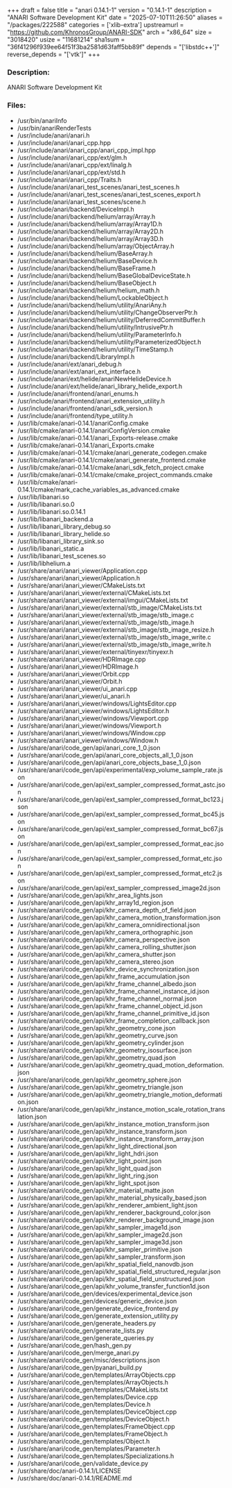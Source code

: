 +++
draft = false
title = "anari 0.14.1-1"
version = "0.14.1-1"
description = "ANARI Software Development Kit"
date = "2025-07-10T11:26:50"
aliases = "/packages/222588"
categories = ['xlib-extra']
upstreamurl = "https://github.com/KhronosGroup/ANARI-SDK"
arch = "x86_64"
size = "3018420"
usize = "11681214"
sha1sum = "36f41296f939ee64f51f3ba2581d63faff5bb89f"
depends = "['libstdc++']"
reverse_depends = "['vtk']"
+++
### Description: 
ANARI Software Development Kit

### Files: 
* /usr/bin/anariInfo
* /usr/bin/anariRenderTests
* /usr/include/anari/anari.h
* /usr/include/anari/anari_cpp.hpp
* /usr/include/anari/anari_cpp/anari_cpp_impl.hpp
* /usr/include/anari/anari_cpp/ext/glm.h
* /usr/include/anari/anari_cpp/ext/linalg.h
* /usr/include/anari/anari_cpp/ext/std.h
* /usr/include/anari/anari_cpp/Traits.h
* /usr/include/anari/anari_test_scenes/anari_test_scenes.h
* /usr/include/anari/anari_test_scenes/anari_test_scenes_export.h
* /usr/include/anari/anari_test_scenes/scene.h
* /usr/include/anari/backend/DeviceImpl.h
* /usr/include/anari/backend/helium/array/Array.h
* /usr/include/anari/backend/helium/array/Array1D.h
* /usr/include/anari/backend/helium/array/Array2D.h
* /usr/include/anari/backend/helium/array/Array3D.h
* /usr/include/anari/backend/helium/array/ObjectArray.h
* /usr/include/anari/backend/helium/BaseArray.h
* /usr/include/anari/backend/helium/BaseDevice.h
* /usr/include/anari/backend/helium/BaseFrame.h
* /usr/include/anari/backend/helium/BaseGlobalDeviceState.h
* /usr/include/anari/backend/helium/BaseObject.h
* /usr/include/anari/backend/helium/helium_math.h
* /usr/include/anari/backend/helium/LockableObject.h
* /usr/include/anari/backend/helium/utility/AnariAny.h
* /usr/include/anari/backend/helium/utility/ChangeObserverPtr.h
* /usr/include/anari/backend/helium/utility/DeferredCommitBuffer.h
* /usr/include/anari/backend/helium/utility/IntrusivePtr.h
* /usr/include/anari/backend/helium/utility/ParameterInfo.h
* /usr/include/anari/backend/helium/utility/ParameterizedObject.h
* /usr/include/anari/backend/helium/utility/TimeStamp.h
* /usr/include/anari/backend/LibraryImpl.h
* /usr/include/anari/ext/anari_debug.h
* /usr/include/anari/ext/anari_ext_interface.h
* /usr/include/anari/ext/helide/anariNewHelideDevice.h
* /usr/include/anari/ext/helide/anari_library_helide_export.h
* /usr/include/anari/frontend/anari_enums.h
* /usr/include/anari/frontend/anari_extension_utility.h
* /usr/include/anari/frontend/anari_sdk_version.h
* /usr/include/anari/frontend/type_utility.h
* /usr/lib/cmake/anari-0.14.1/anariConfig.cmake
* /usr/lib/cmake/anari-0.14.1/anariConfigVersion.cmake
* /usr/lib/cmake/anari-0.14.1/anari_Exports-release.cmake
* /usr/lib/cmake/anari-0.14.1/anari_Exports.cmake
* /usr/lib/cmake/anari-0.14.1/cmake/anari_generate_codegen.cmake
* /usr/lib/cmake/anari-0.14.1/cmake/anari_generate_frontend.cmake
* /usr/lib/cmake/anari-0.14.1/cmake/anari_sdk_fetch_project.cmake
* /usr/lib/cmake/anari-0.14.1/cmake/cmake_project_commands.cmake
* /usr/lib/cmake/anari-0.14.1/cmake/mark_cache_variables_as_advanced.cmake
* /usr/lib/libanari.so
* /usr/lib/libanari.so.0
* /usr/lib/libanari.so.0.14.1
* /usr/lib/libanari_backend.a
* /usr/lib/libanari_library_debug.so
* /usr/lib/libanari_library_helide.so
* /usr/lib/libanari_library_sink.so
* /usr/lib/libanari_static.a
* /usr/lib/libanari_test_scenes.so
* /usr/lib/libhelium.a
* /usr/share/anari/anari_viewer/Application.cpp
* /usr/share/anari/anari_viewer/Application.h
* /usr/share/anari/anari_viewer/CMakeLists.txt
* /usr/share/anari/anari_viewer/external/CMakeLists.txt
* /usr/share/anari/anari_viewer/external/imgui/CMakeLists.txt
* /usr/share/anari/anari_viewer/external/stb_image/CMakeLists.txt
* /usr/share/anari/anari_viewer/external/stb_image/stb_image.c
* /usr/share/anari/anari_viewer/external/stb_image/stb_image.h
* /usr/share/anari/anari_viewer/external/stb_image/stb_image_resize.h
* /usr/share/anari/anari_viewer/external/stb_image/stb_image_write.c
* /usr/share/anari/anari_viewer/external/stb_image/stb_image_write.h
* /usr/share/anari/anari_viewer/external/tinyexr/tinyexr.h
* /usr/share/anari/anari_viewer/HDRImage.cpp
* /usr/share/anari/anari_viewer/HDRImage.h
* /usr/share/anari/anari_viewer/Orbit.cpp
* /usr/share/anari/anari_viewer/Orbit.h
* /usr/share/anari/anari_viewer/ui_anari.cpp
* /usr/share/anari/anari_viewer/ui_anari.h
* /usr/share/anari/anari_viewer/windows/LightsEditor.cpp
* /usr/share/anari/anari_viewer/windows/LightsEditor.h
* /usr/share/anari/anari_viewer/windows/Viewport.cpp
* /usr/share/anari/anari_viewer/windows/Viewport.h
* /usr/share/anari/anari_viewer/windows/Window.cpp
* /usr/share/anari/anari_viewer/windows/Window.h
* /usr/share/anari/code_gen/api/anari_core_1_0.json
* /usr/share/anari/code_gen/api/anari_core_objects_all_1_0.json
* /usr/share/anari/code_gen/api/anari_core_objects_base_1_0.json
* /usr/share/anari/code_gen/api/experimental/exp_volume_sample_rate.json
* /usr/share/anari/code_gen/api/ext_sampler_compressed_format_astc.json
* /usr/share/anari/code_gen/api/ext_sampler_compressed_format_bc123.json
* /usr/share/anari/code_gen/api/ext_sampler_compressed_format_bc45.json
* /usr/share/anari/code_gen/api/ext_sampler_compressed_format_bc67.json
* /usr/share/anari/code_gen/api/ext_sampler_compressed_format_eac.json
* /usr/share/anari/code_gen/api/ext_sampler_compressed_format_etc.json
* /usr/share/anari/code_gen/api/ext_sampler_compressed_format_etc2.json
* /usr/share/anari/code_gen/api/ext_sampler_compressed_image2d.json
* /usr/share/anari/code_gen/api/khr_area_lights.json
* /usr/share/anari/code_gen/api/khr_array1d_region.json
* /usr/share/anari/code_gen/api/khr_camera_depth_of_field.json
* /usr/share/anari/code_gen/api/khr_camera_motion_transformation.json
* /usr/share/anari/code_gen/api/khr_camera_omnidirectional.json
* /usr/share/anari/code_gen/api/khr_camera_orthographic.json
* /usr/share/anari/code_gen/api/khr_camera_perspective.json
* /usr/share/anari/code_gen/api/khr_camera_rolling_shutter.json
* /usr/share/anari/code_gen/api/khr_camera_shutter.json
* /usr/share/anari/code_gen/api/khr_camera_stereo.json
* /usr/share/anari/code_gen/api/khr_device_synchronization.json
* /usr/share/anari/code_gen/api/khr_frame_accumulation.json
* /usr/share/anari/code_gen/api/khr_frame_channel_albedo.json
* /usr/share/anari/code_gen/api/khr_frame_channel_instance_id.json
* /usr/share/anari/code_gen/api/khr_frame_channel_normal.json
* /usr/share/anari/code_gen/api/khr_frame_channel_object_id.json
* /usr/share/anari/code_gen/api/khr_frame_channel_primitive_id.json
* /usr/share/anari/code_gen/api/khr_frame_completion_callback.json
* /usr/share/anari/code_gen/api/khr_geometry_cone.json
* /usr/share/anari/code_gen/api/khr_geometry_curve.json
* /usr/share/anari/code_gen/api/khr_geometry_cylinder.json
* /usr/share/anari/code_gen/api/khr_geometry_isosurface.json
* /usr/share/anari/code_gen/api/khr_geometry_quad.json
* /usr/share/anari/code_gen/api/khr_geometry_quad_motion_deformation.json
* /usr/share/anari/code_gen/api/khr_geometry_sphere.json
* /usr/share/anari/code_gen/api/khr_geometry_triangle.json
* /usr/share/anari/code_gen/api/khr_geometry_triangle_motion_deformation.json
* /usr/share/anari/code_gen/api/khr_instance_motion_scale_rotation_translation.json
* /usr/share/anari/code_gen/api/khr_instance_motion_transform.json
* /usr/share/anari/code_gen/api/khr_instance_transform.json
* /usr/share/anari/code_gen/api/khr_instance_transform_array.json
* /usr/share/anari/code_gen/api/khr_light_directional.json
* /usr/share/anari/code_gen/api/khr_light_hdri.json
* /usr/share/anari/code_gen/api/khr_light_point.json
* /usr/share/anari/code_gen/api/khr_light_quad.json
* /usr/share/anari/code_gen/api/khr_light_ring.json
* /usr/share/anari/code_gen/api/khr_light_spot.json
* /usr/share/anari/code_gen/api/khr_material_matte.json
* /usr/share/anari/code_gen/api/khr_material_physically_based.json
* /usr/share/anari/code_gen/api/khr_renderer_ambient_light.json
* /usr/share/anari/code_gen/api/khr_renderer_background_color.json
* /usr/share/anari/code_gen/api/khr_renderer_background_image.json
* /usr/share/anari/code_gen/api/khr_sampler_image1d.json
* /usr/share/anari/code_gen/api/khr_sampler_image2d.json
* /usr/share/anari/code_gen/api/khr_sampler_image3d.json
* /usr/share/anari/code_gen/api/khr_sampler_primitive.json
* /usr/share/anari/code_gen/api/khr_sampler_transform.json
* /usr/share/anari/code_gen/api/khr_spatial_field_nanovdb.json
* /usr/share/anari/code_gen/api/khr_spatial_field_structured_regular.json
* /usr/share/anari/code_gen/api/khr_spatial_field_unstructured.json
* /usr/share/anari/code_gen/api/khr_volume_transfer_function1d.json
* /usr/share/anari/code_gen/devices/experimental_device.json
* /usr/share/anari/code_gen/devices/generic_device.json
* /usr/share/anari/code_gen/generate_device_frontend.py
* /usr/share/anari/code_gen/generate_extension_utility.py
* /usr/share/anari/code_gen/generate_headers.py
* /usr/share/anari/code_gen/generate_lists.py
* /usr/share/anari/code_gen/generate_queries.py
* /usr/share/anari/code_gen/hash_gen.py
* /usr/share/anari/code_gen/merge_anari.py
* /usr/share/anari/code_gen/misc/descriptions.json
* /usr/share/anari/code_gen/pyanari_build.py
* /usr/share/anari/code_gen/templates/ArrayObjects.cpp
* /usr/share/anari/code_gen/templates/ArrayObjects.h
* /usr/share/anari/code_gen/templates/CMakeLists.txt
* /usr/share/anari/code_gen/templates/Device.cpp
* /usr/share/anari/code_gen/templates/Device.h
* /usr/share/anari/code_gen/templates/DeviceObject.cpp
* /usr/share/anari/code_gen/templates/DeviceObject.h
* /usr/share/anari/code_gen/templates/FrameObject.cpp
* /usr/share/anari/code_gen/templates/FrameObject.h
* /usr/share/anari/code_gen/templates/Object.h
* /usr/share/anari/code_gen/templates/Parameter.h
* /usr/share/anari/code_gen/templates/Specializations.h
* /usr/share/anari/code_gen/validate_device.py
* /usr/share/doc/anari-0.14.1/LICENSE
* /usr/share/doc/anari-0.14.1/README.md
